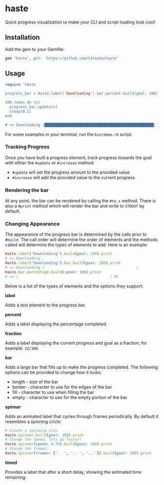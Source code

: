 # haste

Quick progress visualization to make your CLI and script loading look cool!

## Installation

Add the gem to your Gemfile:
```ruby
gem 'haste', git: 'https://github.com/Catsuko/haste'
```

## Usage

```ruby
require 'haste

progress_bar = Haste.label('Downloading').bar.percent.build(goal: 100)

100.times do |n|
  progress_bar.update(n)
  sleep(0.1)
end

# => Downloading |██████████████████████████████████████████████████| 100%
```

For some examples in your terminal, run the `bin/demo.rb` script.

### Tracking Progress

Once you have built a progress element, track progress towards the goal with either the `#update` or `#increase` method:
- `#update` will set the progress amount to the provided value
- `#increase` will add the provided value to the current progress

### Rendering the bar

At any point, the bar can be rendered by calling the `#to_s` method. There is also a `#print` method which will render the bar and write to `STDOUT` by default.

### Changing Appearance

The appearance of the progress bar is determined by the calls prior to `#build`. The call order will determine the order of elements and the methods called will determine the types of elements to add. Here is an example:

```ruby
Haste.label('Downloading').build(goal: 100).print
# => Downloading
Haste.label('Downloading').bar.build(goal: 100).print
# => Downloading |                                          |
Haste.bar.percentage.build(:goal: 100).print
# => |                                          | 0%
```

Below is a list of the types of elements and the options they support:

**label**

Adds a text element to the progress bar.

**percent**

Adds a label displaying the percentage completed.

**fraction**

Adds a label displaying the current progress and goal as a fraction, for example: `32/100`.

**bar**

Adds a large bar that fills up to make the progress completed. The following options can be provided to change how it looks:
- length - size of the bar
- border - character to use for the edges of the bar
- fill - character to use when filling the bar
- empty - character to use for the empty portion of the bar

**spinner**

Adds an animated label that cycles through frames periodically. By default it resembles a spinning circle:

```ruby
# Create a spinning icon
Haste.spinner.build(goal: 100).print
# Change the speed, lets go faster!
Haste.spinner(speed: 0.75).build(goal: 100).print
# Change the frames:
Haste.spinner(frames: ['.  ', '.. ', '...']).build(goal: 100).print
```

**timed**

Provides a label that after a short delay, showing the estimated time remaining.
